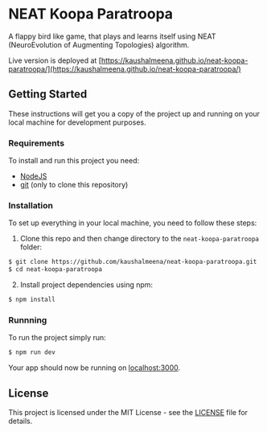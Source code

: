 # NEAT Koopa Paratroopa

A flappy bird like game, that plays and learns itself using NEAT (NeuroEvolution of Augmenting Topologies) algorithm.

Live version is deployed at [https://kaushalmeena.github.io/neat-koopa-paratroopa/](https://kaushalmeena.github.io/neat-koopa-paratroopa/)

## Getting Started

These instructions will get you a copy of the project up and running on your local machine for development purposes.

### Requirements

To install and run this project you need:

- [NodeJS](https://nodejs.org/ "NodeJS")
- [git](https://git-scm.com/downloads "git") (only to clone this repository)

### Installation

To set up everything in your local machine, you need to follow these steps:

1. Clone this repo and then change directory to the `neat-koopa-paratroopa` folder:

```bash
$ git clone https://github.com/kaushalmeena/neat-koopa-paratroopa.git
$ cd neat-koopa-paratroopa
```

2. Install project dependencies using npm:

```bash
$ npm install
```

### Runnning

To run the project simply run:

```bash
$ npm run dev
```

Your app should now be running on [localhost:3000](http://localhost:3000/).

## License

This project is licensed under the MIT License - see the [LICENSE](LICENSE) file for details.
